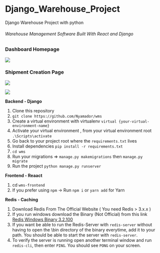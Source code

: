# Django_Warehouse_Project
Django Warehouse Project with python 
###### Warehouse Management Software Built With React and Django



### Dashboard Homepage 
![](https://res.cloudinary.com/practicaldev/image/fetch/s--24aTo1kF--/c_limit%2Cf_auto%2Cfl_progressive%2Cq_auto%2Cw_880/https://dev-to-uploads.s3.amazonaws.com/i/gl1ylklhiegp5fuckmzv.png)

### Shipment Creation Page
![](https://res.cloudinary.com/practicaldev/image/fetch/s--pArJKj8P--/c_limit%2Cf_auto%2Cfl_progressive%2Cq_auto%2Cw_880/https://dev-to-uploads.s3.amazonaws.com/i/t4eewisrshm5wbk0hx90.png)

![](https://res.cloudinary.com/practicaldev/image/fetch/s--fg960Mld--/c_limit%2Cf_auto%2Cfl_progressive%2Cq_auto%2Cw_880/https://dev-to-uploads.s3.amazonaws.com/i/m60quk032kyxlh1ciaff.png)

**Backend - Django**

1. Clone this repository
2. `git clone https://github.com/Nyamador/wms`
3. Create a virtual environment with virtualenv `virtual {your-virtual-environment-name}`
4. Activate your virtual environment , from your virtual environment root `.\Scripts\activate`
5. Go back to your project root where the `requirements.txt` lives
6. Install dependencies  `pip install -r requirements.txt`
7. `cd wms`
8. Run your migrations => `manage.py makemigrations` then `manage.py migrate`
9.  Run the project `python manage.py runserver`


**Frontend - Reaact**
1. cd  `wms-frontend`
2. If you prefer using `npm` -> Run `npm i` or `yarn add` for Yarn

**Redis - Caching**
1. Download Redis From The Official Website ( You need Redis > 3.x.x )
2. If you run windows download the Binary (Not Official) from this link [Redis Windows Binary 3.2.100](https://github-production-release-asset-2e65be.s3.amazonaws.com/3402186/bb47f4a2-3fac-11e6-9e71-9a4261699bd5?X-Amz-Algorithm=AWS4-HMAC-SHA256&X-Amz-Credential=AKIAIWNJYAX4CSVEH53A%2F20200609%2Fus-east-1%2Fs3%2Faws4_request&X-Amz-Date=20200609T073851Z&X-Amz-Expires=300&X-Amz-Signature=46ff45abdcac77c3992179d4f5e4d8af73a988638f04fa93d5c4e40f456506fe&X-Amz-SignedHeaders=host&actor_id=48738520&repo_id=3402186&response-content-disposition=attachment%3B%20filename%3DRedis-x64-3.2.100.zip&response-content-type=application%2Foctet-stream)
3. If you want be able to run the Redis-Server with `redis-server` without having to open the \bin directory of the binary everytime, add it to your path. You should be able to start the server with `redis-server`.
4. To verify the server is running open another terminal window and run `redis-cli`, then enter `PING`. You should see `PONG` on your screen.
